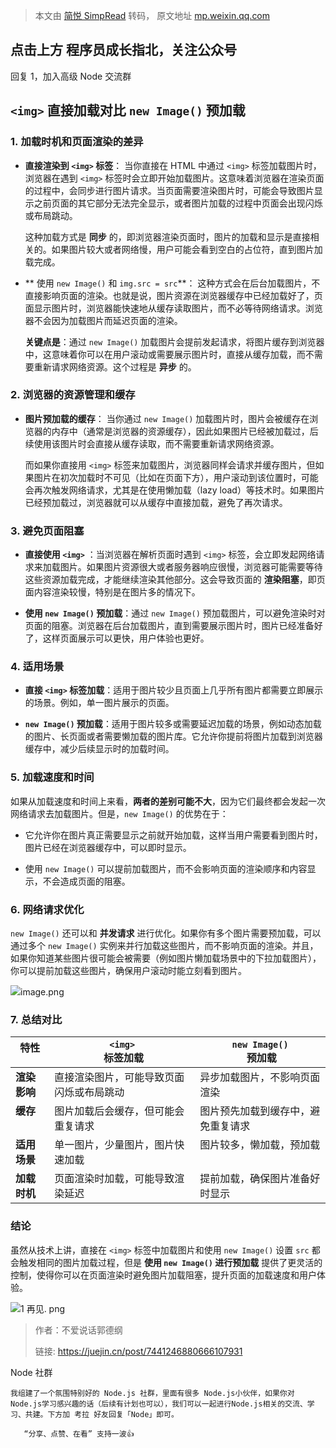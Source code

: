 > 本文由 [简悦 SimpRead](http://ksria.com/simpread/) 转码， 原文地址 [mp.weixin.qq.com](https://mp.weixin.qq.com/s/53ooD7bPK9JKG55t42ji0Q)

点击上方 程序员成长指北，关注公众号
------------------

回复 1，加入高级 Node 交流群

`<img>` 直接加载对比 `new Image()` 预加载
--------------------------------

### 1. **加载时机和页面渲染的差异**

*   **直接渲染到 `<img>` 标签**： 当你直接在 HTML 中通过 `<img>` 标签加载图片时，浏览器在遇到 `<img>` 标签时会立即开始加载图片。这意味着浏览器在渲染页面的过程中，会同步进行图片请求。当页面需要渲染图片时，可能会导致图片显示之前页面的其它部分无法完全显示，或者图片加载的过程中页面会出现闪烁或布局跳动。
    
    这种加载方式是 **同步** 的，即浏览器渲染页面时，图片的加载和显示是直接相关的。如果图片较大或者网络慢，用户可能会看到空白的占位符，直到图片加载完成。
    
*   ** 使用 `new Image()` 和 `img.src = src`**： 这种方式会在后台加载图片，不直接影响页面的渲染。也就是说，图片资源在浏览器缓存中已经加载好了，页面显示图片时，浏览器能快速地从缓存读取图片，而不必等待网络请求。浏览器不会因为加载图片而延迟页面的渲染。
    
    **关键点是**：通过 `new Image()` 加载图片会提前发起请求，将图片缓存到浏览器中，这意味着你可以在用户滚动或需要展示图片时，直接从缓存加载，而不需要重新请求网络资源。这个过程是 **异步** 的。
    

### 2. **浏览器的资源管理和缓存**

*   **图片预加载的缓存**： 当你通过 `new Image()` 加载图片时，图片会被缓存在浏览器的内存中（通常是浏览器的资源缓存），因此如果图片已经被加载过，后续使用该图片时会直接从缓存读取，而不需要重新请求网络资源。
    
    而如果你直接用 `<img>` 标签来加载图片，浏览器同样会请求并缓存图片，但如果图片在初次加载时不可见（比如在页面下方），用户滚动到该位置时，可能会再次触发网络请求，尤其是在使用懒加载（lazy load）等技术时。如果图片已经预加载过，浏览器就可以从缓存中直接加载，避免了再次请求。
    

### 3. **避免页面阻塞**

*   **直接使用 `<img>`** ：当浏览器在解析页面时遇到 `<img>` 标签，会立即发起网络请求来加载图片。如果图片资源很大或者服务器响应很慢，浏览器可能需要等待这些资源加载完成，才能继续渲染其他部分。这会导致页面的 **渲染阻塞**，即页面内容渲染较慢，特别是在图片多的情况下。
    
*   **使用 `new Image()` 预加载**：通过 `new Image()` 预加载图片，可以避免渲染时对页面的阻塞。浏览器在后台加载图片，直到需要展示图片时，图片已经准备好了，这样页面展示可以更快，用户体验也更好。
    

### 4. **适用场景**

*   **直接 `<img>` 标签加载**：适用于图片较少且页面上几乎所有图片都需要立即展示的场景。例如，单一图片展示的页面。
    
*   **`new Image()` 预加载**：适用于图片较多或需要延迟加载的场景，例如动态加载的图片、长页面或者需要懒加载的图片库。它允许你提前将图片加载到浏览器缓存中，减少后续显示时的加载时间。
    

### 5. **加载速度和时间**

如果从加载速度和时间上来看，**两者的差别可能不大**，因为它们最终都会发起一次网络请求去加载图片。但是，`new Image()` 的优势在于：

*   它允许你在图片真正需要显示之前就开始加载，这样当用户需要看到图片时，图片已经在浏览器缓存中，可以即时显示。
    
*   使用 `new Image()` 可以提前加载图片，而不会影响页面的渲染顺序和内容显示，不会造成页面的阻塞。
    

### 6. **网络请求优化**

`new Image()` 还可以和 **并发请求** 进行优化。如果你有多个图片需要预加载，可以通过多个 `new Image()` 实例来并行加载这些图片，而不影响页面的渲染。并且，如果你知道某些图片很可能会被需要（例如图片懒加载场景中的下拉加载图片），你可以提前加载这些图片，确保用户滚动时能立刻看到图片。

![](https://mmbiz.qpic.cn/sz_mmbiz_jpg/yRIqhMamWtSOkRuSic9hmnYLQ7ztficvAzNIMNrxXTCib4pqxciczw0dAjHjYib7Es8icqWw4eicerTpj8ce88ib6DPapQ/640?wx_fmt=other&from=appmsg)image.png

### 7. **总结对比**

<table><thead><tr><th valign="top"><section>特性</section></th><th valign="top"><code>&lt;img&gt;</code><section>&nbsp;标签加载</section></th><th valign="top"><code>new Image()</code><section>&nbsp;预加载</section></th></tr></thead><tbody><tr><td valign="top"><strong>渲染影响</strong></td><td valign="top"><section>直接渲染图片，可能导致页面闪烁或布局跳动</section></td><td valign="top"><section>异步加载图片，不影响页面渲染</section></td></tr><tr><td valign="top"><strong>缓存</strong></td><td valign="top"><section>图片加载后会缓存，但可能会重复请求</section></td><td valign="top"><section>图片预先加载到缓存中，避免重复请求</section></td></tr><tr><td valign="top"><strong>适用场景</strong></td><td valign="top"><section>单一图片，少量图片，图片快速加载</section></td><td valign="top"><section>图片较多，懒加载，预加载</section></td></tr><tr><td valign="top"><strong>加载时机</strong></td><td valign="top"><section>页面渲染时加载，可能导致渲染延迟</section></td><td valign="top"><section>提前加载，确保图片准备好时显示</section></td></tr></tbody></table>

### 结论

虽然从技术上讲，直接在 `<img>` 标签中加载图片和使用 `new Image()` 设置 `src` 都会触发相同的图片加载过程，但是 **使用 `new Image()` 进行预加载** 提供了更灵活的控制，使得你可以在页面渲染时避免图片加载阻塞，提升页面的加载速度和用户体验。

![](https://mmbiz.qpic.cn/sz_mmbiz_jpg/yRIqhMamWtSOkRuSic9hmnYLQ7ztficvAzOL7OGSjeFWr6jTe2cJJACn5onXlJAMjYyFVBW8gRIiahApHed9Yn1aA/640?wx_fmt=other&from=appmsg)1 再见. png

> 作者：不爱说话郭德纲
> 
> 链接: https://juejin.cn/post/7441246880666107931

  

Node 社群

```
我组建了一个氛围特别好的 Node.js 社群，里面有很多 Node.js小伙伴，如果你对Node.js学习感兴趣的话（后续有计划也可以），我们可以一起进行Node.js相关的交流、学习、共建。下方加 考拉 好友回复「Node」即可。

   “分享、点赞、在看” 支持一波👍
```